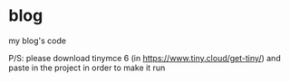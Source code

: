 # blog
my blog's code

P/S: please download tinymce 6 (in https://www.tiny.cloud/get-tiny/) and paste in the project in order to make it run
